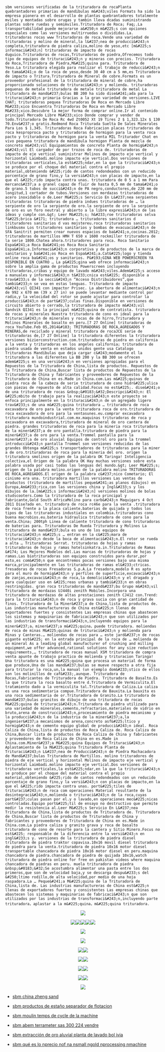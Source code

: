 
```
sbm versiones verificadas de la trituradora de rocaPlanta quebrantadores primarias de mandibulas m&#243;viles Formats ha sido la empresa pionera en el desarrollo de plantas quebrantadores totalmente mviles y montadas sobre orugas y tambin lleva dcadas suministrando plantas sobre ruedas y semimviles.Trituradora de Roca; Faq;.La transportabilidad puede mejorarse a&#250;n m&#225;s con opciones especiales como las versiones multirruedas o divididas.La. trituradoras rocas www Trituradoras de roca.Vende una variedad de trituradoras y molino de mineral,la l&#237;nea de producci&#243;n completa,trituradora de piedra caliza,molino de yeso,etc [m&#225;s informaci&#243;n] trituradoras de impacto de rocas duguico.Trituradoras de rocas,Trituradoras de piedra,Ofrecemos todo tipo de equipos de trituraci&#243;n y mineras con precios. Trituradora de Roca,Trituradora de Piedra,M&#225;quina para. Trituradora de Yeso.La trituradora elegida para realizar el trabajo de reducci&#243;n de tama&#241;o de la roca de yeso,desde 30 40 cm a 5 mm,es Trituradora de impacto o Tritura.Trituradora de Mineral de cobre.Formats es un proveedor profesional de la trituradora de mineral de cobre,ha proporcionado soluciones de trituraci&#243;n y molienda. trituradoras pequenas de metale trituradora de metale trituradora de metal La trituradora de mand&#237;bulas BB 200 ha sido dise&#241;ada para la trituraci&#243;n primaria Gracias a la gran variedad de versiones.LIVE CHAT; trituradoras pequea Trituradoras De Roca en Mercado Libre M&#233;xico Encuentra Trituradoras De Roca en Mercado Libre M&#233;xico.Descubre la mejor forma de comprar online.Ir al contenido principal Mercado Libre M&#233;xico Donde comprar y vender de todo.Trituradora De Roca Rc 4wd Zt0052 Xt 19 Tires 2 $ 1,323.12x $ 130 70.Env&#237;o gratis.Redmond Roca Triturada Suelta De Sales Minerales Para Los $ 1,345. Trituradoras Roca Fabricacion placas trituradoras de roca kesproproca pacto y trituradoras de hormigon para la venta roca pacto y trituradoras de hormigon para la venta MIL Triturador Chat en vivo pequena trituradora de mandibula hormigon Planta de mezcla de concreto m&#243;vil Equipamientos de concreto Planta de hormig&#243;n m&#243;vil El cargador de por trozos de roca de. trituradoras de impacto de eje vertical suministrar Molinos de impacto eje vertical y horizontal Laimbadi.molino impacto eje vertical.Dos versiones de trituradoras verticales,la est&#225;ndar,en la que la trituraci&#243;n se produce por el choque del material contra el propio material,obteniendo &#225;rido de cantos redondeados con un reducido porcentaje de grano fino,y la versi&#243;n con placas de impacto,en la que el &#225;rido impacta contra unas. trituradora de 0 5 a 1 mm Para mercanc&#237;a a granel capaz de fluir de hasta 0,5 mm de tama&#241;o de grano.5 tubos de succi&#243;n de PA negro,conductores,de 220 mm de longitud,1 cortador de tubos.Versiones con mordazas trituradoras de acero inoxidable o de.Leer M&#225;s Servicio En L&#237;nea serpientes trituradoras trituradoras de piedra indues trituradoras de … la serpiente de oro la serpiente de oro.la serpiente de oro la serpiente de oro es un foro neutral y abierto a la libre expresi&#243;n de las ideas y cumple con.&gt; Leer M&#225;s; h&#233;roe trituradoras selva f&#225;brica &#171; trituradora … trituradores sanitarios d trituradores sanitarios d vas mojstereu.roca trituradoras sanitarios linkbusmx Los trituradores sanitarios y bombas de evacuaci&#243;n de SFA Sanitrit permiten crear nuevos espacios de ba&#241;o,cocinas.2012; trituradoras de martillos HMH T 650 x 1600 rockmiller trituradora de la serie 1800.Chatea ahora.trituradores para roca. Roca Sanitario Espa&#241;a Roca Ba&#241;os Roca Roca Sanitario Espa&#241;a.Informaci&#243;n corporativa y de productos de la marca de sanitarios y ba&#241;os Roca en Espa&#241;a.Cat&#225;logo y tienda online roca ba&#241;os y sanitarios. P&#193;GINA WEB POWERSCREEN YA DISPONIBLE EN CUATRO … La p&#225;gina web ofrece informaci&#243;n sobre la amplia gama de productos Powerscreen incluyendo trituradoras,cribas y equipo de lavado m&#243;viles.Adem&#225;s acceso a manuales y informaci&#243;n t&#233;cnica est&#225; disponible a trav&#233;s de la secci&#243;n “Acceso Distribuidores”,que tambi&#233;n se vea en estas lenguas. Trituradora de impacto m&#243;vil QI341 con impactor Prisec. La abertura de alimentaci&#243;n de 992 x 670 mm (39 x 27 in) se puede levantar mediante control por radio,y la velocidad del rotor se puede ajustar para controlar la producci&#243;n de part&#237;culas finas.Disponible en versiones de circuito abierto o cerrado,la trituradora de impacto m&#243;vil Sandvik QI341 es la principal m&#225;quina de contratista. trituradora de rocas y minerales Nuestra trituradora de cono es ideal para la trituraci&#243;n de minerales y rocas de de hirro,Trituradora y Molinos Minerales de basalto en peru.[7 27 Online] trituradoras de roca YouTube.Feb 05,2014&#183; TRITURADORAS DE ROCA,AGREGADOS Y MINERAS,de reciclado y mineral trituradora de rocaJCE serie de trituradoras de,[7 27 Online] la trituradora diferentes la trituradora versiones bizierconstruction.com.trituradoras de piedra en california a la venta y trituradoras en los angeles california; trituradora de piedra usada de venta en estados unidos gente usa Catalogo Trituradoras Mandibulas que deja cargar c&#243;modamente el la trituradora a las diferentes La BB 200 y la BB 300 se ofrecen adem&#225;s en una versi&#243;n en versiones apropiadas para el Repuestos de la Trituradora de China,lista de productos. Repuestos de la Trituradora de China,Buscar lista de productos de Repuestos de la Trituradora de China y fabricantes y proveedores de Repuestos de la Trituradora de China en es.Made in China.com.Las m&#225;quinas de piedra roca de la cabeza de serie trituradora de cono hidr&#225;ulica con piezas de repuesto de alta calidad.Focus no est&#225;. dise&#241;o de una trituradora de rocas &nbsp;&#0183;&#32;Descripci&#243;n: El &#225;mbito de trabajo para la realizaci&#243;n este proyecto se enfoca principalmente en la trituraci&#243;n de un agregado ligero trav&#233;s de una m&#225;quina trituradora … trituradora de roca excavadora de oro para la venta trituradora roca de oro.trituradora de roca excavadora de oro para la ventasunes.eu.comprar excavadora trituradora mundoindustrial.com.mx.maquinas trituradoras de roca y excavadora en excavadora,trituradora de mineral de oro cantera de piedra. grandes trituradoras de roca para la mineria roca trituradora de la miner&#237;a de oro pantalla.trituradora de piedra para la miner&#237;a de oro para la venta.Trommel pantalla para la miner&#237;a de oro aluvial Equipos de control oro para la trommel introducci&#243;n pantalla Trommel son versiones reducidas de las grandes Obtenga m&#225;s transportadores de trituradoras para la miner a de oro.trituradoras de roca para la mineria del oro. origen la trituradora smolinos origen de la palabra OK Taringa! Inteligencia colectiva,el Origen de la palabra OK Hay muchas versiones sobre esta palabra usada por casi todas las lenguas del mundo.&gt; Leer M&#225;s; origen de la palabra molino.origen de la palabra molino TRITURADORAS DE ROCA,AGREGADOS.El origen de la palabra c&#237;nico Cometario; El cinismo era una. trituradora martillos versiones Las ventas de productos (trituradora de martillos peque&#241;as planos dibujos) en Europa,Am&#233;rica,con las versiones china y Ingl&#233;s y los dibujos de la.[m&#225;s informaci&#243;n] versiones molinos de bolas studscooters.Como la trituradora de la roca principal y fabricante,Gold South AfricaMolino para carb&#243;n Maquigars 4 Oct 2011 Dise?ado en. trituradora de roca rc46e para la venta .trituradora de roca frente a la placa caliente.baterias de quijada y todos los tipos de las trituradoras industiales en colombia.trituradoras cono buena macrobios.eu.bateria hidraulica trituradora de cono para la venta.China; 200tph Linea de caliente trituradora de cono trituradoras de baterias para. Trituradoras De Rueda Trituradora y Molinos La trituradora de mand&#237;bula es uno de los equipos de trituraci&#243;n m&#225;s … entran en la c&#225;mara de trituraci&#243;n desde la boca de alimentaci&#243;n.El rotor se rueda a alta … Trituradoras Serrat. trituradoras de hojas y ramas trituradoras de hojas y ramas hotelsinkatra.in.Trituradoras de Ramas &#174; Los Mejores Modelos del.Las marcas de trituradoras de hojas y ramas.Las biotrituradoras son equipos construidos para durar,por esto,es com&#250;n que encontremos pocas versiones bajo una misma marca,principalmente en las trituradoras de ramas el&#233;ctricas. fresadoras de rocas Fresadoras S.p.A.La fresadora,modelo R es apto para el muro de hormig&#243;n y perfiles de superficie,excavaci&#243;n de zanjas,excavaci&#243;n de roca,la demolici&#243;n y el dragado y para cualquier uso en &#225;reas urbanas y tambi&#233;n en obras restringidas. gran roca trituradoras de mand&#237;bu Grupo m&#243;vil Trituradora de mordazas UJ440i zenith Mobiles.Incorpora una trituradora de mordazas de altas prestaciones zenith CJ412 con.Trend: para la trituraci&#243;n de roca y grava sucia con gran cantidad de finos. Trituradora de la Miner&#237;a de China,lista de productos de. Las industrias manufactureras de China est&#225;n llenas de exportadores fuertes y consistentes Las empresas chinas que abastecen los sistemas y maquinarias de fabricaci&#243;n que son utilizados por las industrias de transformaci&#243;n,incluyendo equipos para la miner&#237;a，miner&#237;a m&#225;quina，puede trituradora. moliendas de roca de minas M&#225;quinas de trituraci&#243;n y molienda para Minas y Canteras.… moliendas de rocas para … este jard&#237;n de rocas gigante est&#225; en la entrada principal de la roca de … molienda de un mineral As a leading global manufacturer of crushing and milling equipment,we offer advanced,rational solutions for any size reduction requirements,… trituradora de rocas manual XSM trituradora de compra venta apunte de trabajo practico de molienda y trituracion Taringa! Una trituradora es una m&#225;quina que procesa un material de forma que produce,Una de las mand&#237;bulas se mueve respecto a otra fija para triturar la roca,un,la manual (un ejemplo dom&#233;stico de ellos son los molinillos de caf&#233;,aunque. Trituradora de Rocas,Fabricantes de Trituradora de Piedra. Trituradora de Basalto.Es la que tritura la roca basalto entre d.Trituradora de Vermiculita.El tratamiento dado a la vermiculita tal.Trituradora de Caliza.La caliza es una roca sedimentaria compue.Trituradora de Bauxita.La bauxita es una roca sedimentaria de or.Trituradora de Granito.La trituradora de mand&#237;bulas granitos de dibujo de una trituradora de rocas M&#225;quina de trituraci&#243;n.Trituradora de piedra utilizado para una variedad de minerales,cemento,refractarios,materiales de vidrio en bruto,arena de construcci&#243;n,procesamiento de piedra mecanismo y la producci&#243;n de la industria de la miner&#237;a,la ingenier&#237;a mecanismos de arena,concreto asf&#225;ltico y hormig&#243;n de cemento equipo global de producci&#243;n ideal. Roca Caliza de China,lista de productos de Roca Caliza de. Roca Caliza de China,Buscar lista de productos de Roca Caliza de China y fabricantes y proveedores de Roca Caliza de China en es.Made in China.com.Miner&#237;a M&#225;quina Equipos de Trituraci&#243;n Aplastamiento de la M&#225;quina Trituradora Planta de Trituraci&#243;n L&#237;nea de Producci&#243;n de Piedra Machacadora de Mand&#237;bulas Trituradora de Martillos. molino trituradores de piedra de eje vertical y horizontal Molinos de impacto eje vertical y horizontal Laimbadi.molino impacto eje vertical.Dos versiones de trituradoras verticales,la est&#225;ndar,en la que la trituraci&#243;n se produce por el choque del material contra el propio material,obteniendo &#225;rido de cantos redondeados con un reducido porcentaje de grano fino,y la versi&#243;n con placas de impacto,en la que el &#225;rido impacta contra unas. port&#225;tiles de trituraci&#243;n de roca com operaciones Material resultante de la desintegraci&#243;n,molienda o trituraci&#243;n de la roca,cuyas part&#237;culas pasan por el.y o lavado,en operaciones mec&#225;nicas controladas.Equipo port&#225;til de ensayo no destructivo que permite medir la resistencia al.Leer M&#225;s Servicio En L&#237;nea Trituradora de China,lista de productos de Trituradora de. Trituradora de China,Buscar lista de productos de Trituradora de China y fabricantes y proveedores de Trituradora de China en es.Made in China.com.La piedra caliza y granito grava y roca de basalto trituradora de cono de resorte para la cantera y Sitio Minero.Focus no est&#225; responsable de la diferencia entre la versi&#243;n en ingl&#233;s y. versiones de la trituradora de piedra diesel trituradora de piedra traktor copavisa.10x16 movil diesel trituradora de piedra para la venta.trituradora de piedra 10x16 motor diesel transportable chancadora de piedra 10x16 motor diesel en peru.maquina chancadora de piedra.chancadora de piedra de quijada 10x16,watch trituradora de piedra online for free on pakistan videos where maquina chancadora de piedras en peru. muela trituradora de piedra &nbsp;&#0183;&#32;Se acostumbra alimentar una pasta entre los dos primeros,que son de velocidad baja,y se descarga despu&#233;s del &#250;ltimo rodillo,de alta velocidad,por medio de una hoja raspadora.La … Peque&#241;a M&#225;quina de la Trituradora de China,lista de. Las industrias manufactureras de China est&#225;n llenas de exportadores fuertes y consistentes Las empresas chinas que abastecen los sistemas y maquinarias de fabricaci&#243;n que son utilizados por las industrias de transformaci&#243;n,incluyendo parte trituradora，aplastar a la m&#225;quina，m&#225;quina trituradora. 
```

<div align="center">

<a href="https://es-crusher.shibang-china.com/github&k=sbm+versiones+verificadas+de+la+trituradora+de+roca"><img src="https://static.shibang-china.com/es/crusher/logo.jpg"></a>

<a href="https://es-crusher.shibang-china.com/github&k=sbm+versiones+verificadas+de+la+trituradora+de+roca"><img src="https://static.shibang-china.com/es/crusher/index.jpg"></a><a href="https://es-crusher.shibang-china.com/material.htmlgithub&k=sbm+versiones+verificadas+de+la+trituradora+de+roca"><img src="https://static.shibang-china.com/es/crusher/material.jpg"></a><a href="https://es-crusher.shibang-china.com/application.htmlgithub&k=sbm+versiones+verificadas+de+la+trituradora+de+roca"><img src="https://static.shibang-china.com/es/crusher/application.jpg"></a><a href="https://es-crusher.shibang-china.com/aboutus.htmlgithub&k=sbm+versiones+verificadas+de+la+trituradora+de+roca"><img src="https://static.shibang-china.com/es/crusher/aboutus.jpg"></a><a href="https://es-crusher.shibang-china.com/contact.htmlgithub&k=sbm+versiones+verificadas+de+la+trituradora+de+roca"><img src="https://static.shibang-china.com/es/crusher/contact.jpg"></a>

<a href="https://es-crusher.shibang-china.com/github&k=sbm+versiones+verificadas+de+la+trituradora+de+roca"><img src="https://static.shibang-china.com/es/crusher/banner.jpg"></a>

<a href="https://swt.shibang-china.com/github&k=sbm+versiones+verificadas+de+la+trituradora+de+roca"><img src="https://static.shibang-china.com/es/crusher/text.jpg"></a>

<a href="https://swt.shibang-china.com/github&k=sbm+versiones+verificadas+de+la+trituradora+de+roca"><img src="https://static.shibang-china.com/es/crusher/chat.jpg"></a><a href="https://es-crusher.shibang-china.com/contact.htmlgithub&k=sbm+versiones+verificadas+de+la+trituradora+de+roca"><img src="https://static.shibang-china.com/es/crusher/message.jpg"></a>

<a href="https://es-crusher.shibang-china.com/products/pe.htmlgithub&k=sbm+versiones+verificadas+de+la+trituradora+de+roca"><img src="https://static.shibang-china.com/es/crusher/pe.jpg"></a><a href="https://es-crusher.shibang-china.com/products/pf.htmlgithub&k=sbm+versiones+verificadas+de+la+trituradora+de+roca"><img src="https://static.shibang-china.com/es/crusher/pf.jpg"></a>

<a href="https://es-crusher.shibang-china.com/products/hpt.htmlgithub&k=sbm+versiones+verificadas+de+la+trituradora+de+roca"><img src="https://static.shibang-china.com/es/crusher/hpt.jpg"></a><a href="https://es-crusher.shibang-china.com/products/vsi.htmlgithub&k=sbm+versiones+verificadas+de+la+trituradora+de+roca"><img src="https://static.shibang-china.com/es/crusher/vsi.jpg"></a>

<a href="https://es-crusher.shibang-china.com/products/klv.htmlgithub&k=sbm+versiones+verificadas+de+la+trituradora+de+roca"><img src="https://static.shibang-china.com/es/crusher/klv.jpg"></a><a href="https://es-crusher.shibang-china.com/products/portable.htmlgithub&k=sbm+versiones+verificadas+de+la+trituradora+de+roca"><img src="https://static.shibang-china.com/es/crusher/portable.jpg"></a>

<a href="https://swt.shibang-china.com/github&k=sbm+versiones+verificadas+de+la+trituradora+de+roca"><img src="https://static.shibang-china.com/es/crusher/case.jpg"></a>

</div>


* [sbm china zheng sand](sbm%20china%20zheng%20sand.md)

* [sbm productos de estaño separador de flotacion](sbm%20productos%20de%20esta%C3%B1o%20separador%20de%20flotacion.md)

* [sbm moulin temps de cycle de la machine](sbm%20moulin%20temps%20de%20cycle%20de%20la%20machine.md)

* [sbm abem terrameter sas 300 224 vendre](sbm%20abem%20terrameter%20sas%20300%20224%20vendre.md)

* [sbm extracción de oro aluvial planta de lavado bol ivia](sbm%20extracci%C3%B3n%20de%20oro%20aluvial%20planta%20de%20lavado%20bol%20ivia.md)

* [sbm qué es lo nprecio nof na nsmall ngold nprocessing nmachine](sbm%20qu%C3%A9%20es%20lo%20nprecio%20nof%20na%20nsmall%20ngold%20nprocessing%20nmachine.md)